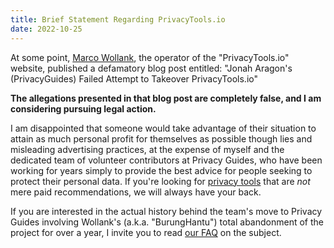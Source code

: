 ```yaml
---
title: Brief Statement Regarding PrivacyTools.io
date: 2022-10-25
---
```


At some point, [Marco Wollank](https://jonaharagon.neat.pub/2022/09/25/what-is-the-deal-with-privacytools/), the operator of the "PrivacyTools.io" website, published a defamatory blog post entitled: "Jonah Aragon's (PrivacyGuides) Failed Attempt to Takeover PrivacyTools.io"

**The allegations presented in that blog post are completely false, and I am considering pursuing legal action.**

I am disappointed that someone would take advantage of their situation to attain as much personal profit for themselves as possible though lies and misleading advertising practices, at the expense of myself and the dedicated team of volunteer contributors at Privacy Guides, who have been working for years simply to provide the best advice for people seeking to protect their personal data. If you're looking for [privacy tools](https://www.privacyguides.org/tools/) that are *not* mere paid recommendations, we will always have your back.

If you are interested in the actual history behind the team's move to Privacy Guides involving Wollank's (a.k.a. "BurungHantu") total abandonment of the project for over a year, I invite you to read [our FAQ](https://www.privacyguides.org/en/about/privacytools/) on the subject.
